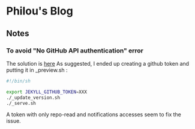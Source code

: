 # Philou's Blog

## Notes

### To avoid "No GitHub API authentication" error

The solution is [here](https://github.com/github/pages-gem/issues/399)
As suggested, I ended up creating a github token and putting it in _preview.sh :

```bash
#!/bin/sh

export JEKYLL_GITHUB_TOKEN=XXX
./_update_version.sh
./_serve.sh
```

A token with only repo-read and notifications accesses seem to fix the issue.
